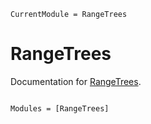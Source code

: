 ```@meta
CurrentModule = RangeTrees
```

# RangeTrees

Documentation for [RangeTrees](https://github.com/dmbates/RangeTrees.jl).

```@index
```

```@autodocs
Modules = [RangeTrees]
```
